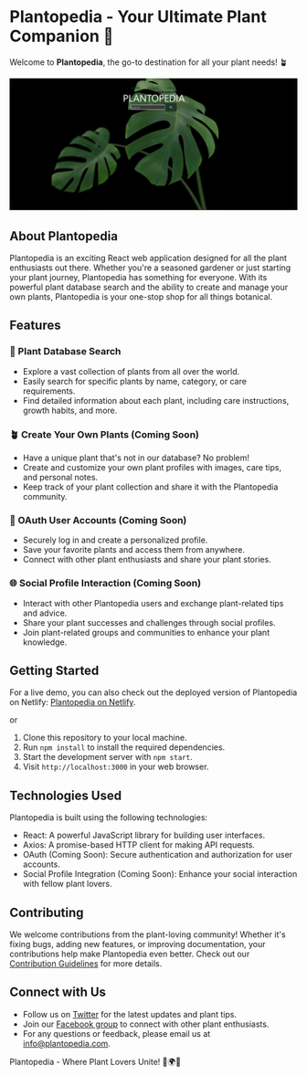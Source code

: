 # Plantopedia - Your Ultimate Plant Companion 🌿

Welcome to **Plantopedia**, the go-to destination for all your plant needs! 🪴

![Alt text](src/assets/image.png)

## About Plantopedia

Plantopedia is an exciting React web application designed for all the plant enthusiasts out there. Whether you're a seasoned gardener or just starting your plant journey, Plantopedia has something for everyone. With its powerful plant database search and the ability to create and manage your own plants, Plantopedia is your one-stop shop for all things botanical.

## Features

### 🌱 Plant Database Search
- Explore a vast collection of plants from all over the world.
- Easily search for specific plants by name, category, or care requirements.
- Find detailed information about each plant, including care instructions, growth habits, and more.

### 🪴 Create Your Own Plants (Coming Soon)
- Have a unique plant that's not in our database? No problem!
- Create and customize your own plant profiles with images, care tips, and personal notes.
- Keep track of your plant collection and share it with the Plantopedia community.

### 🔐 OAuth User Accounts (Coming Soon)
- Securely log in and create a personalized profile.
- Save your favorite plants and access them from anywhere.
- Connect with other plant enthusiasts and share your plant stories.

### 🌐 Social Profile Interaction (Coming Soon)
- Interact with other Plantopedia users and exchange plant-related tips and advice.
- Share your plant successes and challenges through social profiles.
- Join plant-related groups and communities to enhance your plant knowledge.

## Getting Started

For a live demo, you can also check out the deployed version of Plantopedia on Netlify: [Plantopedia on Netlify](https://plantopedia-pp.netlify.app/).

or

1. Clone this repository to your local machine.
2. Run `npm install` to install the required dependencies.
3. Start the development server with `npm start`.
4. Visit `http://localhost:3000` in your web browser.

## Technologies Used

Plantopedia is built using the following technologies:

- React: A powerful JavaScript library for building user interfaces.
- Axios: A promise-based HTTP client for making API requests.
- OAuth (Coming Soon): Secure authentication and authorization for user accounts.
- Social Profile Integration (Coming Soon): Enhance your social interaction with fellow plant lovers.

## Contributing

We welcome contributions from the plant-loving community! Whether it's fixing bugs, adding new features, or improving documentation, your contributions help make Plantopedia even better. Check out our [Contribution Guidelines](CONTRIBUTING.md) for more details.

## Connect with Us

- Follow us on [Twitter](https://twitter.com/plantopediaapp) for the latest updates and plant tips.
- Join our [Facebook group](https://www.facebook.com/groups/plantopedia) to connect with other plant enthusiasts.
- For any questions or feedback, please email us at [info@plantopedia.com](mailto:info@plantopedia.com).

Plantopedia - Where Plant Lovers Unite! 🌿🌍🌸